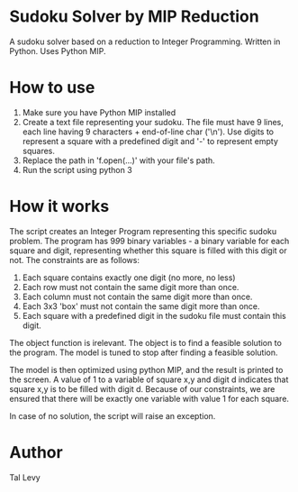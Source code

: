 # Sudoku Solver by MIP Reduction
A sudoku solver based on a reduction to Integer Programming. Written in Python. Uses Python MIP.

# How to use
1. Make sure you have Python MIP installed
2. Create a text file representing your sudoku. The file must have 9 lines, each line having 9 characters + end-of-line char ('\n'). Use digits to represent a square with a predefined digit and '-' to represent empty squares.
3. Replace the path in 'f.open(...)' with your file's path.
4. Run the script using python 3

# How it works
The script creates an Integer Program representing this specific sudoku problem. The program has 9*9*9 binary variables - a binary variable for each square and digit, representing whether this square is filled with this digit or not. The constraints are as follows:
1. Each square contains exactly one digit (no more, no less)
2. Each row must not contain the same digit more than once.
3. Each column must not contain the same digit more than once.
4. Each 3x3 'box' must not contain the same digit more than once.
5. Each square with a predefined digit in the sudoku file must contain this digit.

The object function is irelevant. The object is to find a feasible solution to the program.
The model is tuned to stop after finding a feasible solution.

The model is then optimized using python MIP, and the result is printed to the screen. A value of 1 to a variable of square x,y and digit d indicates that square x,y is to be filled with digit d. Because of our constraints, we are ensured that there will be exactly one variable with value 1 for each square.

In case of no solution, the script will raise an exception.

# Author
Tal Levy

